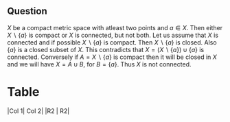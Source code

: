 ## Question
$X$ be a compact metric space with atleast two points and $a\in X$. Then either $X\smallsetminus\{a\}$ is compact or $X$ is connected, but not both.
Let us assume that $X$ is connected and if possible $X\smallsetminus\{a\}$ is compact. Then $X\smallsetminus\{a\}$ is closed. Also $\{a\}$ is a closed subset of $X$. This contradicts that $X=(X\smallsetminus\{a\})\cup\{a\}$ is connected. 
Conversely if $A=X\smallsetminus\{a\}$ is compact then it will be closed in $X$ and we will have $X=A\cup B$, for $B=\{a\}$. Thus $X$ is not connected.

# Table
|Col 1| Col 2|
|R2 | R2|

